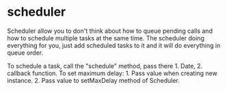 # scheduler
Scheduler allow you to don't think about how to queue pending calls and how to schedule multiple tasks at the same time. The scheduler doing everything for you, just add scheduled tasks to it and it will do everything in queue order.

To schedule a task, call the "schedule" method, pass there 1. Date, 2. callback function.
To set maximum delay: 1. Pass value when creating new instance. 2. Pass value to setMaxDelay method of Scheduler.
